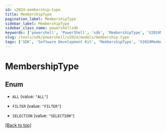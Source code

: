 ```yaml
---
id: v2024-membership-type
title: MembershipType
pagination_label: MembershipType
sidebar_label: MembershipType
sidebar_class_name: powershellsdk
keywords: ['powershell', 'PowerShell', 'sdk', 'MembershipType', 'V2024MembershipType'] 
slug: /tools/sdk/powershell/v2024/models/membership-type
tags: ['SDK', 'Software Development Kit', 'MembershipType', 'V2024MembershipType']
---
```



# MembershipType

## Enum


* `ALL` (value: `"ALL"`)

* `FILTER` (value: `"FILTER"`)

* `SELECTION` (value: `"SELECTION"`)


[[Back to top]](#) 


